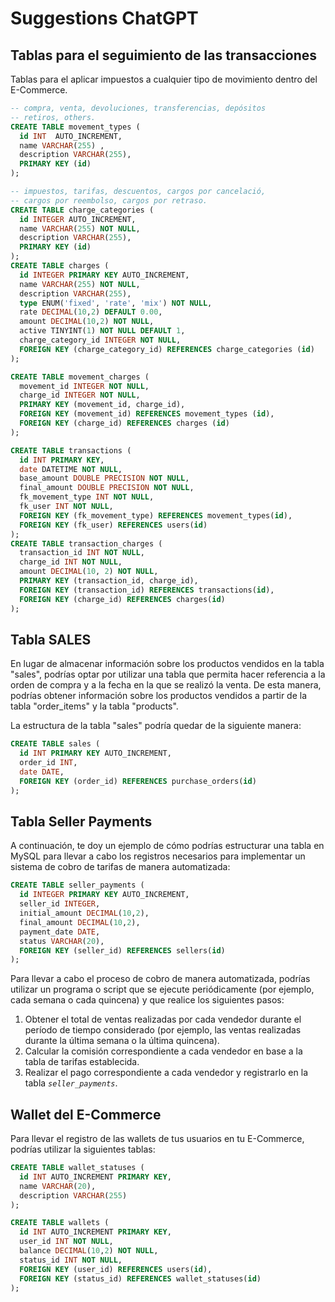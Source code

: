 # Suggestions ChatGPT

## Tablas para el seguimiento de las transacciones

Tablas para el aplicar impuestos a cualquier tipo de movimiento
dentro del E-Commerce.

```sql
-- compra, venta, devoluciones, transferencias, depósitos
-- retiros, others.
CREATE TABLE movement_types (
  id INT  AUTO_INCREMENT,
  name VARCHAR(255) ,
  description VARCHAR(255),
  PRIMARY KEY (id)
);

-- impuestos, tarifas, descuentos, cargos por cancelació,
-- cargos por reembolso, cargos por retraso.
CREATE TABLE charge_categories (
  id INTEGER AUTO_INCREMENT,
  name VARCHAR(255) NOT NULL,
  description VARCHAR(255),
  PRIMARY KEY (id)
);
CREATE TABLE charges (
  id INTEGER PRIMARY KEY AUTO_INCREMENT,
  name VARCHAR(255) NOT NULL,
  description VARCHAR(255),
  type ENUM('fixed', 'rate', 'mix') NOT NULL,
  rate DECIMAL(10,2) DEFAULT 0.00,
  amount DECIMAL(10,2) NOT NULL,
  active TINYINT(1) NOT NULL DEFAULT 1,
  charge_category_id INTEGER NOT NULL,
  FOREIGN KEY (charge_category_id) REFERENCES charge_categories (id)
);

CREATE TABLE movement_charges (
  movement_id INTEGER NOT NULL,
  charge_id INTEGER NOT NULL,
  PRIMARY KEY (movement_id, charge_id),
  FOREIGN KEY (movement_id) REFERENCES movement_types (id),
  FOREIGN KEY (charge_id) REFERENCES charges (id)
);

CREATE TABLE transactions (
  id INT PRIMARY KEY,
  date DATETIME NOT NULL,
  base_amount DOUBLE PRECISION NOT NULL,
  final_amount DOUBLE PRECISION NOT NULL,
  fk_movement_type INT NOT NULL,
  fk_user INT NOT NULL,
  FOREIGN KEY (fk_movement_type) REFERENCES movement_types(id),
  FOREIGN KEY (fk_user) REFERENCES users(id)
);
CREATE TABLE transaction_charges (
  transaction_id INT NOT NULL,
  charge_id INT NOT NULL,
  amount DECIMAL(10, 2) NOT NULL,
  PRIMARY KEY (transaction_id, charge_id),
  FOREIGN KEY (transaction_id) REFERENCES transactions(id),
  FOREIGN KEY (charge_id) REFERENCES charges(id)
);
```

## Tabla SALES

En lugar de almacenar información sobre los productos vendidos en la tabla "sales", podrías optar por utilizar una tabla que permita hacer referencia a la orden de compra y a la fecha en la que se realizó la venta. De esta manera, podrías obtener información sobre los productos vendidos a partir de la tabla "order_items" y la tabla "products".

La estructura de la tabla "sales" podría quedar de la siguiente manera:

```sql
CREATE TABLE sales (
  id INT PRIMARY KEY AUTO_INCREMENT,
  order_id INT,
  date DATE,
  FOREIGN KEY (order_id) REFERENCES purchase_orders(id)
);
```

## Tabla Seller Payments

A continuación, te doy un ejemplo de cómo podrías estructurar una tabla en MySQL para llevar a cabo los registros necesarios para implementar un sistema de cobro de tarifas de manera automatizada:

```sql
CREATE TABLE seller_payments (
  id INTEGER PRIMARY KEY AUTO_INCREMENT,
  seller_id INTEGER,
  initial_amount DECIMAL(10,2),
  final_amount DECIMAL(10,2),
  payment_date DATE,
  status VARCHAR(20),
  FOREIGN KEY (seller_id) REFERENCES sellers(id)
);
```

Para llevar a cabo el proceso de cobro de manera automatizada, podrías utilizar un programa o script que se ejecute periódicamente (por ejemplo, cada semana o cada quincena) y que realice los siguientes pasos:

1. Obtener el total de ventas realizadas por cada vendedor durante el período de tiempo considerado (por ejemplo, las ventas realizadas durante la última semana o la última quincena).
2. Calcular la comisión correspondiente a cada vendedor en base a la tabla de tarifas establecida.
3. Realizar el pago correspondiente a cada vendedor y registrarlo en la tabla *`seller_payments`*.

## Wallet del E-Commerce

Para llevar el registro de las wallets de tus usuarios en tu E-Commerce, podrías utilizar la siguientes tablas:

```sql
CREATE TABLE wallet_statuses (
  id INT AUTO_INCREMENT PRIMARY KEY,
  name VARCHAR(20),
  description VARCHAR(255)
);

CREATE TABLE wallets (
  id INT AUTO_INCREMENT PRIMARY KEY,
  user_id INT NOT NULL,
  balance DECIMAL(10,2) NOT NULL,
  status_id INT NOT NULL,
  FOREIGN KEY (user_id) REFERENCES users(id),
  FOREIGN KEY (status_id) REFERENCES wallet_statuses(id)
);
```
